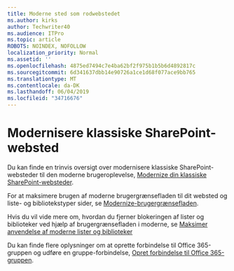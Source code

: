 ```yaml
---
title: Moderne sted som rodwebstedet
ms.author: kirks
author: Techwriter40
ms.audience: ITPro
ms.topic: article
ROBOTS: NOINDEX, NOFOLLOW
localization_priority: Normal
ms.assetid: ''
ms.openlocfilehash: 4875ed7494c7e4ba62bf2f975b1b5b6d4892817c
ms.sourcegitcommit: 6d341637dbb14e90726a1ce1d68f077ace9bb765
ms.translationtype: MT
ms.contentlocale: da-DK
ms.lasthandoff: 06/04/2019
ms.locfileid: "34716676"
---
```

# <a name="modernize-classic-sharepoint-site"></a>Modernisere klassiske SharePoint-websted

Du kan finde en trinvis oversigt over modernisere klassiske SharePoint-websteder til den moderne brugeroplevelse, [Modernize din klassiske SharePoint-websteder](https://docs.microsoft.com/en-us/sharepoint/dev/transform/modernize-classic-sites).

For at maksimere brugen af moderne brugergrænsefladen til dit websted og liste- og bibliotekstyper sider, se [Modernize-brugergrænsefladen](https://docs.microsoft.com/en-us/sharepoint/dev/transform/modernize-userinterface). 

Hvis du vil vide mere om, hvordan du fjerner blokeringen af lister og biblioteker ved hjælp af brugergrænsefladen i moderne, se [Maksimer anvendelse af moderne lister og biblioteker](https://docs.microsoft.com/en-us/sharepoint/dev/transform/modernize-userinterface-lists-and-libraries)

Du kan finde flere oplysninger om at oprette forbindelse til Office 365-gruppen og udføre en gruppe-forbindelse, [Opret forbindelse til Office 365-gruppen](https://docs.microsoft.com/en-us/sharepoint/dev/transform/modernize-connect-to-office365-group).
